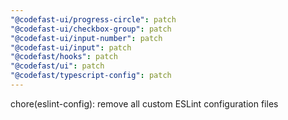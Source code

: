 ```yaml
---
"@codefast-ui/progress-circle": patch
"@codefast-ui/checkbox-group": patch
"@codefast-ui/input-number": patch
"@codefast-ui/input": patch
"@codefast/hooks": patch
"@codefast/ui": patch
"@codefast/typescript-config": patch
---
```


chore(eslint-config): remove all custom ESLint configuration files
